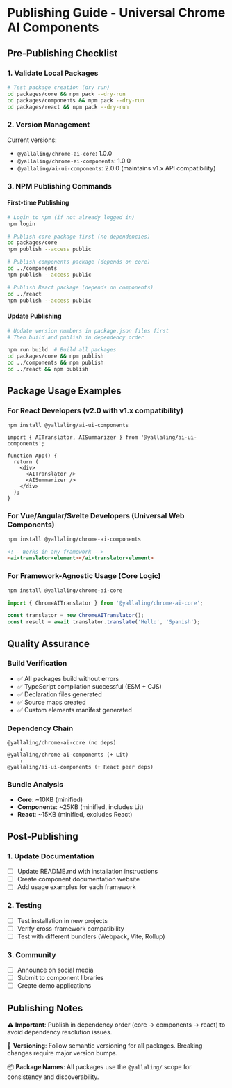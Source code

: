 # Publishing Guide - Universal Chrome AI Components

## Pre-Publishing Checklist

### 1. Validate Local Packages
```bash
# Test package creation (dry run)
cd packages/core && npm pack --dry-run
cd packages/components && npm pack --dry-run  
cd packages/react && npm pack --dry-run
```

### 2. Version Management
Current versions:
- `@yallaling/chrome-ai-core`: 1.0.0
- `@yallaling/chrome-ai-components`: 1.0.0
- `@yallaling/ai-ui-components`: 2.0.0 (maintains v1.x API compatibility)

### 3. NPM Publishing Commands

#### First-time Publishing
```bash
# Login to npm (if not already logged in)
npm login

# Publish core package first (no dependencies)
cd packages/core
npm publish --access public

# Publish components package (depends on core)
cd ../components  
npm publish --access public

# Publish React package (depends on components)
cd ../react
npm publish --access public
```

#### Update Publishing
```bash
# Update version numbers in package.json files first
# Then build and publish in dependency order

npm run build  # Build all packages
cd packages/core && npm publish
cd ../components && npm publish  
cd ../react && npm publish
```

## Package Usage Examples

### For React Developers (v2.0 with v1.x compatibility)
```bash
npm install @yallaling/ai-ui-components
```

```tsx
import { AITranslator, AISummarizer } from '@yallaling/ai-ui-components';

function App() {
  return (
    <div>
      <AITranslator />
      <AISummarizer />
    </div>
  );
}
```

### For Vue/Angular/Svelte Developers (Universal Web Components)
```bash
npm install @yallaling/chrome-ai-components
```

```html
<!-- Works in any framework -->
<ai-translator-element></ai-translator-element>
```

### For Framework-Agnostic Usage (Core Logic)
```bash
npm install @yallaling/chrome-ai-core
```

```typescript
import { ChromeAITranslator } from '@yallaling/chrome-ai-core';

const translator = new ChromeAITranslator();
const result = await translator.translate('Hello', 'Spanish');
```

## Quality Assurance

### Build Verification
- ✅ All packages build without errors
- ✅ TypeScript compilation successful (ESM + CJS)
- ✅ Declaration files generated
- ✅ Source maps created
- ✅ Custom elements manifest generated

### Dependency Chain
```
@yallaling/chrome-ai-core (no deps)
    ↓
@yallaling/chrome-ai-components (+ Lit)
    ↓  
@yallaling/ai-ui-components (+ React peer deps)
```

### Bundle Analysis
- **Core**: ~10KB (minified)
- **Components**: ~25KB (minified, includes Lit)
- **React**: ~15KB (minified, excludes React)

## Post-Publishing

### 1. Update Documentation
- [ ] Update README.md with installation instructions
- [ ] Create component documentation website
- [ ] Add usage examples for each framework

### 2. Testing
- [ ] Test installation in new projects
- [ ] Verify cross-framework compatibility
- [ ] Test with different bundlers (Webpack, Vite, Rollup)

### 3. Community
- [ ] Announce on social media
- [ ] Submit to component libraries
- [ ] Create demo applications

## Publishing Notes

⚠️ **Important**: Publish in dependency order (core → components → react) to avoid dependency resolution issues.

🔄 **Versioning**: Follow semantic versioning for all packages. Breaking changes require major version bumps.

📦 **Package Names**: All packages use the `@yallaling/` scope for consistency and discoverability.
